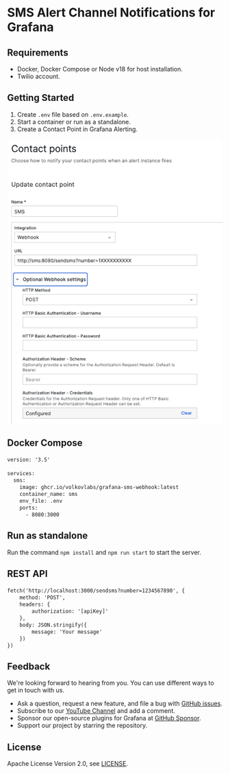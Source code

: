 # SMS Alert Channel Notifications for Grafana

## Requirements

- Docker, Docker Compose or Node v18 for host installation.
- Twilio account.

## Getting Started

1. Create `.env` file based on `.env.example`.
2. Start a container or run as a standalone.
3. Create a Contact Point in Grafana Alerting.

![Contact Point](https://github.com/VolkovLabs/grafana-sms-webhook/raw/main/img/contact.png)

## Docker Compose

```
version: '3.5'

services:
  sms:
    image: ghcr.io/volkovlabs/grafana-sms-webhook:latest
    container_name: sms
    env_file: .env
    ports:
      - 8080:3000
```

## Run as standalone

Run the command `npm install` and `npm run start` to start the server.

## REST API

```
fetch('http://localhost:3000/sendsms?number=1234567890', {
    method: 'POST',
    headers: {
        authorization: '[apiKey]'
    },
    body: JSON.stringify({
        message: 'Your message'
    })
})
```

## Feedback

We're looking forward to hearing from you. You can use different ways to get in touch with us.

- Ask a question, request a new feature, and file a bug with [GitHub issues](https://github.com/volkovlabs/grafana-sms-webhook/issues/new/choose).
- Subscribe to our [YouTube Channel](https://www.youtube.com/@volkovlabs) and add a comment.
- Sponsor our open-source plugins for Grafana at [GitHub Sponsor](https://github.com/sponsors/VolkovLabs).
- Support our project by starring the repository.

## License

Apache License Version 2.0, see [LICENSE](https://github.com/volkovlabs/grafana-sms-webhook/blob/main/LICENSE).
